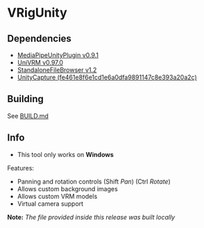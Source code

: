 # VRigUnity

## Dependencies
+ [MediaPipeUnityPlugin v0.9.1](https://github.com/homuler/MediaPipeUnityPlugin)
+ [UniVRM v0.97.0](https://github.com/vrm-c/UniVRM)
+ [StandaloneFileBrowser v1.2](https://github.com/gkngkc/UnityStandaloneFileBrowser)
+ [UnityCapture (fe461e8f6e1cd1e6a0dfa9891147c8e393a20a2c)](https://github.com/schellingb/UnityCapture)

## Building
See [BUILD.md](./BUILD.md)

## Info
+ This tool only works on **Windows**

Features:
* Panning and rotation controls (Shift *Pan*) (Ctrl *Rotate*)
* Allows custom background images
* Allows custom VRM models
* Virtual camera support

**Note:** *The file provided inside this release was built locally*
